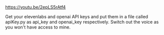 https://youtu.be/2epLS5rAtf4

Get your elevenlabs and openai API keys and put them in a file called apiKey.py as api_key and openai_key respectively. 
Switch out the voice as you won't have access to mine.
